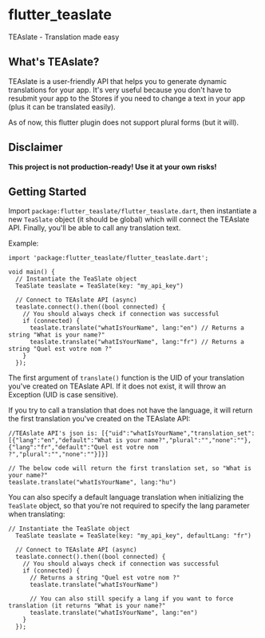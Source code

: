 # flutter_teaslate

TEAslate - Translation made easy

## What's TEAslate?

TEAslate is a user-friendly API that helps you to generate dynamic translations for your app. It's very useful because you don't have to resubmit your app to the Stores if you need to change a text in your app (plus it can be translated easily).

As of now, this flutter plugin does not support plural forms (but it will).

## Disclaimer

**This project is not production-ready! Use it at your own risks!**

## Getting Started

Import `package:flutter_teaslate/flutter_teaslate.dart`, then instantiate a new `TeaSlate` object (it should be global) which will connect the TEAslate API. Finally, you'll be able to call any translation text.

Example:

```
import 'package:flutter_teaslate/flutter_teaslate.dart';

void main() {
  // Instantiate the TeaSlate object
  TeaSlate teaslate = TeaSlate(key: "my_api_key")
  
  // Connect to TEAslate API (async)
  teaslate.connect().then((bool connected) {
    // You should always check if connection was successful
    if (connected) {
      teaslate.translate("whatIsYourName", lang:"en") // Returns a string "What is your name?"
      teaslate.translate("whatIsYourName", lang:"fr") // Returns a string "Quel est votre nom ?"
    }
  });
```

The first argument of `translate()` function is the UID of your translation you've created on TEAslate API. If it does not exist, it will throw an Exception (UID is case sensitive).

If you try to call a translation that does not have the language, it will return the first translation you've created on the TEAslate API:
```
//TEAslate API's json is: [{"uid":"whatIsYourName","translation_set":[{"lang":"en","default":"What is your name?","plural":"","none":""},{"lang":"fr","default":"Quel est votre nom ?","plural":"","none":""}]}]

// The below code will return the first translation set, so "What is your name?"
teaslate.translate("whatIsYourName", lang:"hu")
```

You can also specify a default language translation when initializing the `TeaSlate` object, so that you're not required to specify the lang parameter when translating:

```
// Instantiate the TeaSlate object
  TeaSlate teaslate = TeaSlate(key: "my_api_key", defaultLang: "fr")

  // Connect to TEAslate API (async)
  teaslate.connect().then((bool connected) {
    // You should always check if connection was successful
    if (connected) {
      // Returns a string "Quel est votre nom ?"
      teaslate.translate("whatIsYourName")

      // You can also still specify a lang if you want to force translation (it returns "What is your name?"
      teaslate.translate("whatIsYourName", lang:"en")
    }
  });
```